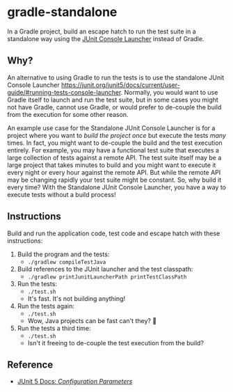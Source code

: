 # gradle-standalone

In a Gradle project, build an escape hatch to run the test suite in a standalone way using the [JUnit Console Launcher](https://junit.org/junit5/docs/current/user-guide/#running-tests-console-launcher)
instead of Gradle.

## Why?

An alternative to using Gradle to run the tests is to use the standalone JUnit Console Launcher <https://junit.org/junit5/docs/current/user-guide/#running-tests-console-launcher>.
Normally, you would want to use Gradle itself to launch and run the test suite, but in some cases you might not have
Gradle, cannot use Gradle, or would prefer to de-couple the build from the execution for some other reason.

An example use case for the Standalone JUnit Console Launcher is for a project where you want to *build the project
once* but execute the tests *many* times. In fact, you might want to de-couple the build and the test execution
entirely. For example, you may have a functional test suite that executes a large collection of tests against a remote
API. The test suite itself may be a large project that takes minutes to build and you might want to execute it every
night or every hour against the remote API. But while the remote API may be changing rapidly your test suite might be
constant. So, why build it every time? With the Standalone JUnit Console Launcher, you have a way to execute tests
without a build process!

## Instructions

Build and run the application code, test code and escape hatch with these instructions:

1. Build the program and the tests:
   * `./gradlew compileTestJava`
1. Build references to the JUnit launcher and the test classpath:
   * `./gradlew printJunitLauncherPath printTestClassPath`
1. Run the tests:
   * `./test.sh`
   * It's fast. It's not building anything!
1. Run the tests again:
   * `./test.sh`
   * Wow, Java projects can be fast can't they? 🚀
1. Run the tests a third time:
   * `./test.sh`
   * Isn't it freeing to de-couple the test execution from the build?

## Reference

* [JUnit 5 Docs: *Configuration Parameters*](https://junit.org/junit5/docs/current/user-guide/#running-tests-config-params)
